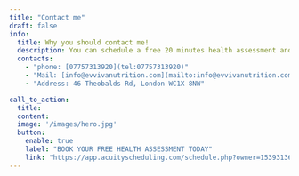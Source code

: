 ```yaml
---
title: "Contact me"
draft: false
info: 
  title: Why you should contact me!
  description: You can schedule a free 20 minutes health assessment and choose a date and time that suits you best. At the scheduled time I will call you at the contact number you have given. You can also fill the form below. Please feel free to ask any question about the Health Assessment or Health Programs.
  contacts: 
    - "phone: [07757313920](tel:07757313920)"
    - "Mail: [info@evvivanutrition.com](mailto:info@evvivanutrition.com)"
    - "Address: 46 Theobalds Rd, London WC1X 8NW"

call_to_action:
  title: 
  content:
  image: '/images/hero.jpg'
  button:
    enable: true
    label: "BOOK YOUR FREE HEALTH ASSESSMENT TODAY"
    link: "https://app.acuityscheduling.com/schedule.php?owner=15393136"
---
```


